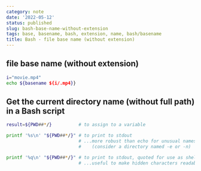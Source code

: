```yaml
---
category: note
date: '2022-05-12'
status: published
slug: bash-base-name-without-extension
tags: base, basename, bash, extension, name, bash/basename
title: Bash - file base name (without extension)
---
```


## file base name (without extension)
```bash
i="movie.mp4"
echo ${basename ${i/.mp4}}
```


## Get the current directory name (without full path) in a Bash script

```bash
result=${PWD##*/}          # to assign to a variable

printf '%s\n' "${PWD##*/}" # to print to stdout
                           # ...more robust than echo for unusual names
                           #    (consider a directory named -e or -n)

printf '%q\n' "${PWD##*/}" # to print to stdout, quoted for use as shell input
                           # ...useful to make hidden characters readable.
```